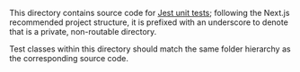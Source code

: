 This directory contains source code for [Jest unit tests](https://jestjs.io/); following the Next.js recommended project structure, it is prefixed with an underscore to denote that is a private, non-routable directory.

Test classes within this directory should match the same folder hierarchy as the corresponding source code.